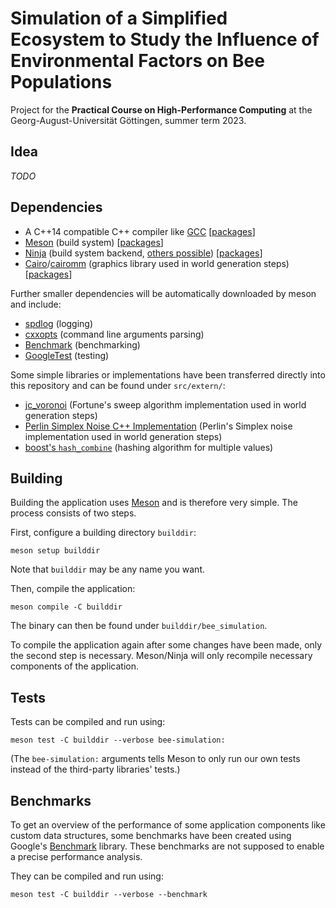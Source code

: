 # Simulation of a Simplified Ecosystem to Study the Influence of Environmental Factors on Bee Populations

Project for the **Practical Course on High-Performance Computing** at the Georg-August-Universität Göttingen, summer term 2023.

## Idea
*TODO*

## Dependencies
- A C++14 compatible C++ compiler like [GCC](https://gcc.gnu.org/) [[packages](https://repology.org/project/gcc/versions)]
- [Meson](https://mesonbuild.com/) (build system) [[packages](https://repology.org/project/meson/versions)]
- [Ninja](https://repology.org/project/ninja/versions) (build system backend, [others possible](https://mesonbuild.com/Running-Meson.html)) [[packages](https://repology.org/project/ninja/versions)]
- [Cairo](https://www.cairographics.org/)/[cairomm](https://www.cairographics.org/cairomm/) (graphics library used in world generation steps) [[packages](https://repology.org/project/cairomm/versions)]

Further smaller dependencies will be automatically downloaded by meson and include:
- [spdlog](https://github.com/gabime/spdlog) (logging)
- [cxxopts](https://github.com/jarro2783/cxxopts) (command line arguments parsing)
- [Benchmark](https://github.com/google/benchmark) (benchmarking)
- [GoogleTest](https://github.com/google/googletest) (testing)

Some simple libraries or implementations have been transferred directly into this repository and can be found under `src/extern/`:
- [jc_voronoi](https://github.com/JCash/voronoi) (Fortune's sweep algorithm implementation used in world generation steps)
- [Perlin Simplex Noise C++ Implementation](https://github.com/SRombauts/SimplexNoise) (Perlin's Simplex noise implementation used in world generation steps)
- [boost's `hash_combine`](https://www.boost.org/doc/libs/1_35_0/doc/html/boost/hash_combine_id241013.html) (hashing algorithm for multiple values)

## Building
Building the application uses [Meson](https://mesonbuild.com/) and is therefore very simple. The process consists of two steps.

First, configure a building directory `builddir`:
```console
meson setup builddir
```
Note that `builddir` may be any name you want.

Then, compile the application:
```console
meson compile -C builddir
```
The binary can then be found under `builddir/bee_simulation`.

To compile the application again after some changes have been made, only the second step is necessary. Meson/Ninja will only recompile necessary components of the application.

## Tests
Tests can be compiled and run using:
```console
meson test -C builddir --verbose bee-simulation:
```
(The `bee-simulation:` arguments tells Meson to only run our own tests instead of the third-party libraries' tests.)

## Benchmarks
To get an overview of the performance of some application components like custom data structures, some benchmarks have been created using Google's [Benchmark](https://github.com/google/benchmark) library. These benchmarks are not supposed to enable a precise performance analysis.

They can be compiled and run using:
```console
meson test -C builddir --verbose --benchmark
```
